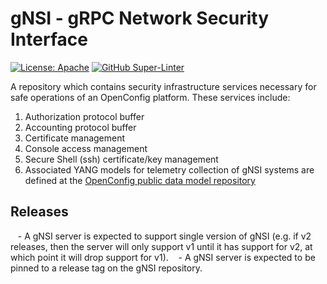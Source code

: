 # gNSI - gRPC Network Security Interface

[![License: Apache](https://img.shields.io/badge/license-Apache%202-blue)](https://opensource.org/licenses/Apache-2.0)
[![GitHub Super-Linter](https://github.com/openconfig/gnsi/workflows/Lint%20Code%20Base/badge.svg)](https://github.com/marketplace/actions/super-linter)

A repository which contains security infrastructure services
necessary for safe operations of an OpenConfig platform. These
services include:

  1. Authorization protocol buffer
  2. Accounting protocol buffer
  3. Certificate management
  4. Console access management
  5. Secure Shell (ssh) certificate/key management
  6. Associated YANG models for telemetry collection of gNSI systems are defined at the [OpenConfig public data model repository](https://github.com/openconfig/public/tree/master/release/models/gnsi)

## Releases

   -  A gNSI server is expected to support single version of gNSI
      (e.g. if v2 releases, then the server will only support v1 until
      it has support for v2, at which point it will drop support for v1).
   -  A gNSI server is expected to be pinned to a release tag on the
      gNSI repository.


